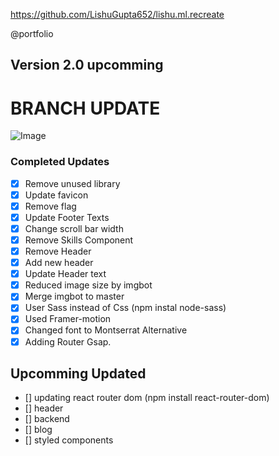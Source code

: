 https://github.com/LishuGupta652/lishu.ml.recreate

@portfolio

## Version 2.0 upcomming

# BRANCH UPDATE

![Image](https://www.pakkabaniya.ml/favicon.ico "lishugupta")

### Completed Updates

- [x] Remove unused library
- [x] Update favicon
- [x] Remove flag
- [x] Update Footer Texts
- [x] Change scroll bar width
- [x] Remove Skills Component
- [x] Remove Header
- [x] Add new header
- [x] Update Header text
- [x] Reduced image size by imgbot
- [x] Merge imgbot to master
- [x] User Sass instead of Css (npm instal node-sass)
- [x] Used Framer-motion
- [x] Changed font to Montserrat Alternative
- [x] Adding Router Gsap.

## Upcomming Updated

- [] updating react router dom (npm install react-router-dom)
- [] header
- [] backend
- [] blog
- [] styled components
